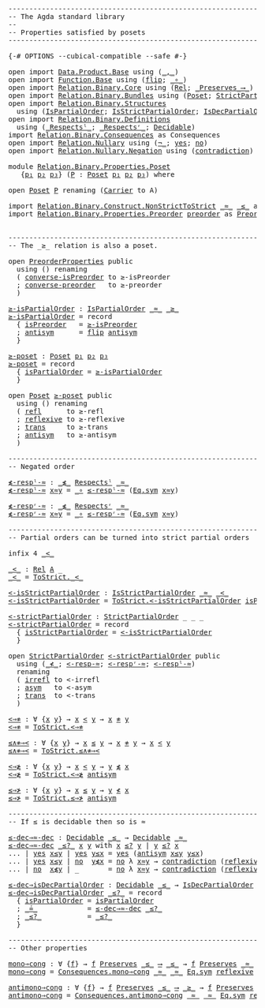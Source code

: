 <pre class="Agda"><a id="1" class="Comment">------------------------------------------------------------------------</a>
<a id="74" class="Comment">-- The Agda standard library</a>
<a id="103" class="Comment">--</a>
<a id="106" class="Comment">-- Properties satisfied by posets</a>
<a id="140" class="Comment">------------------------------------------------------------------------</a>

<a id="214" class="Symbol">{-#</a> <a id="218" class="Keyword">OPTIONS</a> <a id="226" class="Pragma">--cubical-compatible</a> <a id="247" class="Pragma">--safe</a> <a id="254" class="Symbol">#-}</a>

<a id="259" class="Keyword">open</a> <a id="264" class="Keyword">import</a> <a id="271" href="Data.Product.Base.html" class="Module">Data.Product.Base</a> <a id="289" class="Keyword">using</a> <a id="295" class="Symbol">(</a><a id="296" href="Agda.Builtin.Sigma.html#235" class="InductiveConstructor Operator">_,_</a><a id="299" class="Symbol">)</a>
<a id="301" class="Keyword">open</a> <a id="306" class="Keyword">import</a> <a id="313" href="Function.Base.html" class="Module">Function.Base</a> <a id="327" class="Keyword">using</a> <a id="333" class="Symbol">(</a><a id="334" href="Function.Base.html#1638" class="Function">flip</a><a id="338" class="Symbol">;</a> <a id="340" href="Function.Base.html#1115" class="Function Operator">_∘_</a><a id="343" class="Symbol">)</a>
<a id="345" class="Keyword">open</a> <a id="350" class="Keyword">import</a> <a id="357" href="Relation.Binary.Core.html" class="Module">Relation.Binary.Core</a> <a id="378" class="Keyword">using</a> <a id="384" class="Symbol">(</a><a id="385" href="Relation.Binary.Core.html#896" class="Function">Rel</a><a id="388" class="Symbol">;</a> <a id="390" href="Relation.Binary.Core.html#1577" class="Function Operator">_Preserves_⟶_</a><a id="403" class="Symbol">)</a>
<a id="405" class="Keyword">open</a> <a id="410" class="Keyword">import</a> <a id="417" href="Relation.Binary.Bundles.html" class="Module">Relation.Binary.Bundles</a> <a id="441" class="Keyword">using</a> <a id="447" class="Symbol">(</a><a id="448" href="Relation.Binary.Bundles.html#4418" class="Record">Poset</a><a id="453" class="Symbol">;</a> <a id="455" href="Relation.Binary.Bundles.html#5841" class="Record">StrictPartialOrder</a><a id="473" class="Symbol">)</a>
<a id="475" class="Keyword">open</a> <a id="480" class="Keyword">import</a> <a id="487" href="Relation.Binary.Structures.html" class="Module">Relation.Binary.Structures</a>
  <a id="516" class="Keyword">using</a> <a id="522" class="Symbol">(</a><a id="523" href="Relation.Binary.Structures.html#3964" class="Record">IsPartialOrder</a><a id="537" class="Symbol">;</a> <a id="539" href="Relation.Binary.Structures.html#4722" class="Record">IsStrictPartialOrder</a><a id="559" class="Symbol">;</a> <a id="561" href="Relation.Binary.Structures.html#4251" class="Record">IsDecPartialOrder</a><a id="578" class="Symbol">)</a>
<a id="580" class="Keyword">open</a> <a id="585" class="Keyword">import</a> <a id="592" href="Relation.Binary.Definitions.html" class="Module">Relation.Binary.Definitions</a>
  <a id="622" class="Keyword">using</a> <a id="628" class="Symbol">(</a><a id="629" href="Relation.Binary.Definitions.html#5404" class="Function Operator">_Respectsˡ_</a><a id="640" class="Symbol">;</a> <a id="642" href="Relation.Binary.Definitions.html#5239" class="Function Operator">_Respectsʳ_</a><a id="653" class="Symbol">;</a> <a id="655" href="Relation.Binary.Definitions.html#6713" class="Function">Decidable</a><a id="664" class="Symbol">)</a>
<a id="666" class="Keyword">import</a> <a id="673" href="Relation.Binary.Consequences.html" class="Module">Relation.Binary.Consequences</a> <a id="702" class="Symbol">as</a> <a id="705" class="Module">Consequences</a>
<a id="718" class="Keyword">open</a> <a id="723" class="Keyword">import</a> <a id="730" href="Relation.Nullary.html" class="Module">Relation.Nullary</a> <a id="747" class="Keyword">using</a> <a id="753" class="Symbol">(</a><a id="754" href="Relation.Nullary.Negation.Core.html#658" class="Function Operator">¬_</a><a id="756" class="Symbol">;</a> <a id="758" href="Relation.Nullary.Decidable.Core.html#1994" class="InductiveConstructor">yes</a><a id="761" class="Symbol">;</a> <a id="763" href="Relation.Nullary.Decidable.Core.html#2031" class="InductiveConstructor">no</a><a id="765" class="Symbol">)</a>
<a id="767" class="Keyword">open</a> <a id="772" class="Keyword">import</a> <a id="779" href="Relation.Nullary.Negation.html" class="Module">Relation.Nullary.Negation</a> <a id="805" class="Keyword">using</a> <a id="811" class="Symbol">(</a><a id="812" href="Relation.Nullary.Negation.Core.html#1270" class="Function">contradiction</a><a id="825" class="Symbol">)</a>

<a id="828" class="Keyword">module</a> <a id="835" href="Relation.Binary.Properties.Poset.html" class="Module">Relation.Binary.Properties.Poset</a>
   <a id="871" class="Symbol">{</a><a id="872" href="Relation.Binary.Properties.Poset.html#872" class="Bound">p₁</a> <a id="875" href="Relation.Binary.Properties.Poset.html#875" class="Bound">p₂</a> <a id="878" href="Relation.Binary.Properties.Poset.html#878" class="Bound">p₃</a><a id="880" class="Symbol">}</a> <a id="882" class="Symbol">(</a><a id="883" href="Relation.Binary.Properties.Poset.html#883" class="Bound">P</a> <a id="885" class="Symbol">:</a> <a id="887" href="Relation.Binary.Bundles.html#4418" class="Record">Poset</a> <a id="893" href="Relation.Binary.Properties.Poset.html#872" class="Bound">p₁</a> <a id="896" href="Relation.Binary.Properties.Poset.html#875" class="Bound">p₂</a> <a id="899" href="Relation.Binary.Properties.Poset.html#878" class="Bound">p₃</a><a id="901" class="Symbol">)</a> <a id="903" class="Keyword">where</a>

<a id="910" class="Keyword">open</a> <a id="915" href="Relation.Binary.Bundles.html#4418" class="Module">Poset</a> <a id="921" href="Relation.Binary.Properties.Poset.html#883" class="Bound">P</a> <a id="923" class="Keyword">renaming</a> <a id="932" class="Symbol">(</a><a id="933" href="Relation.Binary.Bundles.html#4494" class="Field">Carrier</a> <a id="941" class="Symbol">to</a> <a id="944" class="Field">A</a><a id="945" class="Symbol">)</a>

<a id="948" class="Keyword">import</a> <a id="955" href="Relation.Binary.Construct.NonStrictToStrict.html" class="Module">Relation.Binary.Construct.NonStrictToStrict</a> <a id="999" href="Relation.Binary.Bundles.html#4521" class="Field Operator">_≈_</a> <a id="1003" href="Relation.Binary.Bundles.html#4557" class="Field Operator">_≤_</a> as <a id="ToStrict"></a><a id="1010" href="Relation.Binary.Properties.Poset.html#1010" class="Module">ToStrict</a>
<a id="1019" class="Keyword">import</a> <a id="1026" href="Relation.Binary.Properties.Preorder.html" class="Module">Relation.Binary.Properties.Preorder</a> <a id="1062" href="Relation.Binary.Bundles.html#4713" class="Function">preorder</a> as <a id="PreorderProperties"></a><a id="1074" href="Relation.Binary.Properties.Poset.html#1074" class="Module">PreorderProperties</a>


<a id="1095" class="Comment">------------------------------------------------------------------------</a>
<a id="1168" class="Comment">-- The _≥_ relation is also a poset.</a>

<a id="1206" class="Keyword">open</a> <a id="1211" href="Relation.Binary.Properties.Poset.html#1074" class="Module">PreorderProperties</a> <a id="1230" class="Keyword">public</a>
  <a id="1239" class="Keyword">using</a> <a id="1245" class="Symbol">()</a> <a id="1248" class="Keyword">renaming</a>
  <a id="1259" class="Symbol">(</a> <a id="1261" href="Relation.Binary.Properties.Preorder.html#769" class="Function">converse-isPreorder</a> <a id="1281" class="Symbol">to</a> <a id="1284" class="Function">≥-isPreorder</a>
  <a id="1299" class="Symbol">;</a> <a id="1301" href="Relation.Binary.Properties.Preorder.html#864" class="Function">converse-preorder</a>   <a id="1321" class="Symbol">to</a> <a id="1324" class="Function">≥-preorder</a>
  <a id="1337" class="Symbol">)</a>

<a id="≥-isPartialOrder"></a><a id="1340" href="Relation.Binary.Properties.Poset.html#1340" class="Function">≥-isPartialOrder</a> <a id="1357" class="Symbol">:</a> <a id="1359" href="Relation.Binary.Structures.html#3964" class="Record">IsPartialOrder</a> <a id="1374" href="Relation.Binary.Bundles.html#4521" class="Field Operator">_≈_</a> <a id="1378" href="Relation.Binary.Bundles.html#5066" class="Function Operator">_≥_</a>
<a id="1382" href="Relation.Binary.Properties.Poset.html#1340" class="Function">≥-isPartialOrder</a> <a id="1399" class="Symbol">=</a> <a id="1401" class="Keyword">record</a>
  <a id="1410" class="Symbol">{</a> <a id="1412" href="Relation.Binary.Structures.html#4033" class="Field">isPreorder</a>   <a id="1425" class="Symbol">=</a> <a id="1427" href="Relation.Binary.Properties.Poset.html#1284" class="Function">≥-isPreorder</a>
  <a id="1442" class="Symbol">;</a> <a id="1444" href="Relation.Binary.Structures.html#4065" class="Field">antisym</a>      <a id="1457" class="Symbol">=</a> <a id="1459" href="Function.Base.html#1638" class="Function">flip</a> <a id="1464" href="Relation.Binary.Structures.html#4065" class="Function">antisym</a>
  <a id="1474" class="Symbol">}</a>

<a id="≥-poset"></a><a id="1477" href="Relation.Binary.Properties.Poset.html#1477" class="Function">≥-poset</a> <a id="1485" class="Symbol">:</a> <a id="1487" href="Relation.Binary.Bundles.html#4418" class="Record">Poset</a> <a id="1493" href="Relation.Binary.Properties.Poset.html#872" class="Bound">p₁</a> <a id="1496" href="Relation.Binary.Properties.Poset.html#875" class="Bound">p₂</a> <a id="1499" href="Relation.Binary.Properties.Poset.html#878" class="Bound">p₃</a>
<a id="1502" href="Relation.Binary.Properties.Poset.html#1477" class="Function">≥-poset</a> <a id="1510" class="Symbol">=</a> <a id="1512" class="Keyword">record</a>
  <a id="1521" class="Symbol">{</a> <a id="1523" href="Relation.Binary.Bundles.html#4593" class="Field">isPartialOrder</a> <a id="1538" class="Symbol">=</a> <a id="1540" href="Relation.Binary.Properties.Poset.html#1340" class="Function">≥-isPartialOrder</a>
  <a id="1559" class="Symbol">}</a>

<a id="1562" class="Keyword">open</a> <a id="1567" href="Relation.Binary.Bundles.html#4418" class="Module">Poset</a> <a id="1573" href="Relation.Binary.Properties.Poset.html#1477" class="Function">≥-poset</a> <a id="1581" class="Keyword">public</a>
  <a id="1590" class="Keyword">using</a> <a id="1596" class="Symbol">()</a> <a id="1599" class="Keyword">renaming</a>
  <a id="1610" class="Symbol">(</a> <a id="1612" href="Relation.Binary.Structures.html#2466" class="Function">refl</a>      <a id="1622" class="Symbol">to</a> <a id="1625" class="Function">≥-refl</a>
  <a id="1634" class="Symbol">;</a> <a id="1636" href="Relation.Binary.Structures.html#2359" class="Function">reflexive</a> <a id="1646" class="Symbol">to</a> <a id="1649" class="Function">≥-reflexive</a>
  <a id="1663" class="Symbol">;</a> <a id="1665" href="Relation.Binary.Structures.html#2389" class="Function">trans</a>     <a id="1675" class="Symbol">to</a> <a id="1678" class="Function">≥-trans</a>
  <a id="1688" class="Symbol">;</a> <a id="1690" href="Relation.Binary.Structures.html#4065" class="Function">antisym</a>   <a id="1700" class="Symbol">to</a> <a id="1703" class="Function">≥-antisym</a>
  <a id="1715" class="Symbol">)</a>

<a id="1718" class="Comment">------------------------------------------------------------------------</a>
<a id="1791" class="Comment">-- Negated order</a>

<a id="≰-respˡ-≈"></a><a id="1809" href="Relation.Binary.Properties.Poset.html#1809" class="Function">≰-respˡ-≈</a> <a id="1819" class="Symbol">:</a> <a id="1821" href="Relation.Binary.Bundles.html#5053" class="Function Operator">_≰_</a> <a id="1825" href="Relation.Binary.Definitions.html#5404" class="Function Operator">Respectsˡ</a> <a id="1835" href="Relation.Binary.Bundles.html#4521" class="Field Operator">_≈_</a>
<a id="1839" href="Relation.Binary.Properties.Poset.html#1809" class="Function">≰-respˡ-≈</a> <a id="1849" href="Relation.Binary.Properties.Poset.html#1849" class="Bound">x≈y</a> <a id="1853" class="Symbol">=</a> <a id="1855" href="Function.Base.html#1115" class="Function Operator">_∘</a> <a id="1858" href="Relation.Binary.Bundles.html#4920" class="Function">≤-respˡ-≈</a> <a id="1868" class="Symbol">(</a><a id="1869" href="Relation.Binary.Structures.html#1200" class="Function">Eq.sym</a> <a id="1876" href="Relation.Binary.Properties.Poset.html#1849" class="Bound">x≈y</a><a id="1879" class="Symbol">)</a>

<a id="≰-respʳ-≈"></a><a id="1882" href="Relation.Binary.Properties.Poset.html#1882" class="Function">≰-respʳ-≈</a> <a id="1892" class="Symbol">:</a> <a id="1894" href="Relation.Binary.Bundles.html#5053" class="Function Operator">_≰_</a> <a id="1898" href="Relation.Binary.Definitions.html#5239" class="Function Operator">Respectsʳ</a> <a id="1908" href="Relation.Binary.Bundles.html#4521" class="Field Operator">_≈_</a>
<a id="1912" href="Relation.Binary.Properties.Poset.html#1882" class="Function">≰-respʳ-≈</a> <a id="1922" href="Relation.Binary.Properties.Poset.html#1922" class="Bound">x≈y</a> <a id="1926" class="Symbol">=</a> <a id="1928" href="Function.Base.html#1115" class="Function Operator">_∘</a> <a id="1931" href="Relation.Binary.Bundles.html#4949" class="Function">≤-respʳ-≈</a> <a id="1941" class="Symbol">(</a><a id="1942" href="Relation.Binary.Structures.html#1200" class="Function">Eq.sym</a> <a id="1949" href="Relation.Binary.Properties.Poset.html#1922" class="Bound">x≈y</a><a id="1952" class="Symbol">)</a>

<a id="1955" class="Comment">------------------------------------------------------------------------</a>
<a id="2028" class="Comment">-- Partial orders can be turned into strict partial orders</a>

<a id="2088" class="Keyword">infix</a> <a id="2094" class="Number">4</a> <a id="2096" href="Relation.Binary.Properties.Poset.html#2101" class="Function Operator">_&lt;_</a>

<a id="_&lt;_"></a><a id="2101" href="Relation.Binary.Properties.Poset.html#2101" class="Function Operator">_&lt;_</a> <a id="2105" class="Symbol">:</a> <a id="2107" href="Relation.Binary.Core.html#896" class="Function">Rel</a> <a id="2111" href="Relation.Binary.Properties.Poset.html#944" class="Field">A</a> <a id="2113" class="Symbol">_</a>
<a id="2115" href="Relation.Binary.Properties.Poset.html#2101" class="Function Operator">_&lt;_</a> <a id="2119" class="Symbol">=</a> <a id="2121" href="Relation.Binary.Construct.NonStrictToStrict.html#1319" class="Function Operator">ToStrict._&lt;_</a>

<a id="&lt;-isStrictPartialOrder"></a><a id="2135" href="Relation.Binary.Properties.Poset.html#2135" class="Function">&lt;-isStrictPartialOrder</a> <a id="2158" class="Symbol">:</a> <a id="2160" href="Relation.Binary.Structures.html#4722" class="Record">IsStrictPartialOrder</a> <a id="2181" href="Relation.Binary.Bundles.html#4521" class="Field Operator">_≈_</a> <a id="2185" href="Relation.Binary.Properties.Poset.html#2101" class="Function Operator">_&lt;_</a>
<a id="2189" href="Relation.Binary.Properties.Poset.html#2135" class="Function">&lt;-isStrictPartialOrder</a> <a id="2212" class="Symbol">=</a> <a id="2214" href="Relation.Binary.Construct.NonStrictToStrict.html#4367" class="Function">ToStrict.&lt;-isStrictPartialOrder</a> <a id="2246" href="Relation.Binary.Bundles.html#4593" class="Field">isPartialOrder</a>

<a id="&lt;-strictPartialOrder"></a><a id="2262" href="Relation.Binary.Properties.Poset.html#2262" class="Function">&lt;-strictPartialOrder</a> <a id="2283" class="Symbol">:</a> <a id="2285" href="Relation.Binary.Bundles.html#5841" class="Record">StrictPartialOrder</a> <a id="2304" class="Symbol">_</a> <a id="2306" class="Symbol">_</a> <a id="2308" class="Symbol">_</a>
<a id="2310" href="Relation.Binary.Properties.Poset.html#2262" class="Function">&lt;-strictPartialOrder</a> <a id="2331" class="Symbol">=</a> <a id="2333" class="Keyword">record</a>
  <a id="2342" class="Symbol">{</a> <a id="2344" href="Relation.Binary.Bundles.html#6047" class="Field">isStrictPartialOrder</a> <a id="2365" class="Symbol">=</a> <a id="2367" href="Relation.Binary.Properties.Poset.html#2135" class="Function">&lt;-isStrictPartialOrder</a>
  <a id="2392" class="Symbol">}</a>

<a id="2395" class="Keyword">open</a> <a id="2400" href="Relation.Binary.Bundles.html#5841" class="Module">StrictPartialOrder</a> <a id="2419" href="Relation.Binary.Properties.Poset.html#2262" class="Function">&lt;-strictPartialOrder</a> <a id="2440" class="Keyword">public</a>
  <a id="2449" class="Keyword">using</a> <a id="2455" class="Symbol">(</a><a id="2456" href="Relation.Binary.Bundles.html#6464" class="Function Operator">_≮_</a><a id="2459" class="Symbol">;</a> <a id="2461" href="Relation.Binary.Structures.html#4906" class="Function">&lt;-resp-≈</a><a id="2469" class="Symbol">;</a> <a id="2471" href="Relation.Binary.Structures.html#5076" class="Function">&lt;-respʳ-≈</a><a id="2480" class="Symbol">;</a> <a id="2482" href="Relation.Binary.Structures.html#5138" class="Function">&lt;-respˡ-≈</a><a id="2491" class="Symbol">)</a>
  <a id="2495" class="Keyword">renaming</a>
  <a id="2506" class="Symbol">(</a> <a id="2508" href="Relation.Binary.Structures.html#4831" class="Function">irrefl</a> <a id="2515" class="Symbol">to</a> <a id="2518" class="Function">&lt;-irrefl</a>
  <a id="2529" class="Symbol">;</a> <a id="2531" href="Relation.Binary.Structures.html#4986" class="Function">asym</a>   <a id="2538" class="Symbol">to</a> <a id="2541" class="Function">&lt;-asym</a>
  <a id="2550" class="Symbol">;</a> <a id="2552" href="Relation.Binary.Structures.html#4871" class="Function">trans</a>  <a id="2559" class="Symbol">to</a> <a id="2562" class="Function">&lt;-trans</a>
  <a id="2572" class="Symbol">)</a>

<a id="&lt;⇒≉"></a><a id="2575" href="Relation.Binary.Properties.Poset.html#2575" class="Function">&lt;⇒≉</a> <a id="2579" class="Symbol">:</a> <a id="2581" class="Symbol">∀</a> <a id="2583" class="Symbol">{</a><a id="2584" href="Relation.Binary.Properties.Poset.html#2584" class="Bound">x</a> <a id="2586" href="Relation.Binary.Properties.Poset.html#2586" class="Bound">y</a><a id="2587" class="Symbol">}</a> <a id="2589" class="Symbol">→</a> <a id="2591" href="Relation.Binary.Properties.Poset.html#2584" class="Bound">x</a> <a id="2593" href="Relation.Binary.Properties.Poset.html#2101" class="Function Operator">&lt;</a> <a id="2595" href="Relation.Binary.Properties.Poset.html#2586" class="Bound">y</a> <a id="2597" class="Symbol">→</a> <a id="2599" href="Relation.Binary.Properties.Poset.html#2584" class="Bound">x</a> <a id="2601" href="Relation.Binary.Bundles.Raw.html#891" class="Function Operator">≉</a> <a id="2603" href="Relation.Binary.Properties.Poset.html#2586" class="Bound">y</a>
<a id="2605" href="Relation.Binary.Properties.Poset.html#2575" class="Function">&lt;⇒≉</a> <a id="2609" class="Symbol">=</a> <a id="2611" href="Relation.Binary.Construct.NonStrictToStrict.html#1493" class="Function">ToStrict.&lt;⇒≉</a>

<a id="≤∧≉⇒&lt;"></a><a id="2625" href="Relation.Binary.Properties.Poset.html#2625" class="Function">≤∧≉⇒&lt;</a> <a id="2631" class="Symbol">:</a> <a id="2633" class="Symbol">∀</a> <a id="2635" class="Symbol">{</a><a id="2636" href="Relation.Binary.Properties.Poset.html#2636" class="Bound">x</a> <a id="2638" href="Relation.Binary.Properties.Poset.html#2638" class="Bound">y</a><a id="2639" class="Symbol">}</a> <a id="2641" class="Symbol">→</a> <a id="2643" href="Relation.Binary.Properties.Poset.html#2636" class="Bound">x</a> <a id="2645" href="Relation.Binary.Bundles.html#4557" class="Field Operator">≤</a> <a id="2647" href="Relation.Binary.Properties.Poset.html#2638" class="Bound">y</a> <a id="2649" class="Symbol">→</a> <a id="2651" href="Relation.Binary.Properties.Poset.html#2636" class="Bound">x</a> <a id="2653" href="Relation.Binary.Bundles.Raw.html#891" class="Function Operator">≉</a> <a id="2655" href="Relation.Binary.Properties.Poset.html#2638" class="Bound">y</a> <a id="2657" class="Symbol">→</a> <a id="2659" href="Relation.Binary.Properties.Poset.html#2636" class="Bound">x</a> <a id="2661" href="Relation.Binary.Properties.Poset.html#2101" class="Function Operator">&lt;</a> <a id="2663" href="Relation.Binary.Properties.Poset.html#2638" class="Bound">y</a>
<a id="2665" href="Relation.Binary.Properties.Poset.html#2625" class="Function">≤∧≉⇒&lt;</a> <a id="2671" class="Symbol">=</a> <a id="2673" href="Relation.Binary.Construct.NonStrictToStrict.html#1536" class="Function">ToStrict.≤∧≉⇒&lt;</a>

<a id="&lt;⇒≱"></a><a id="2689" href="Relation.Binary.Properties.Poset.html#2689" class="Function">&lt;⇒≱</a> <a id="2693" class="Symbol">:</a> <a id="2695" class="Symbol">∀</a> <a id="2697" class="Symbol">{</a><a id="2698" href="Relation.Binary.Properties.Poset.html#2698" class="Bound">x</a> <a id="2700" href="Relation.Binary.Properties.Poset.html#2700" class="Bound">y</a><a id="2701" class="Symbol">}</a> <a id="2703" class="Symbol">→</a> <a id="2705" href="Relation.Binary.Properties.Poset.html#2698" class="Bound">x</a> <a id="2707" href="Relation.Binary.Properties.Poset.html#2101" class="Function Operator">&lt;</a> <a id="2709" href="Relation.Binary.Properties.Poset.html#2700" class="Bound">y</a> <a id="2711" class="Symbol">→</a> <a id="2713" href="Relation.Binary.Properties.Poset.html#2700" class="Bound">y</a> <a id="2715" href="Relation.Binary.Bundles.html#5053" class="Function Operator">≰</a> <a id="2717" href="Relation.Binary.Properties.Poset.html#2698" class="Bound">x</a>
<a id="2719" href="Relation.Binary.Properties.Poset.html#2689" class="Function">&lt;⇒≱</a> <a id="2723" class="Symbol">=</a> <a id="2725" href="Relation.Binary.Construct.NonStrictToStrict.html#1589" class="Function">ToStrict.&lt;⇒≱</a> <a id="2738" href="Relation.Binary.Structures.html#4065" class="Function">antisym</a>

<a id="≤⇒≯"></a><a id="2747" href="Relation.Binary.Properties.Poset.html#2747" class="Function">≤⇒≯</a> <a id="2751" class="Symbol">:</a> <a id="2753" class="Symbol">∀</a> <a id="2755" class="Symbol">{</a><a id="2756" href="Relation.Binary.Properties.Poset.html#2756" class="Bound">x</a> <a id="2758" href="Relation.Binary.Properties.Poset.html#2758" class="Bound">y</a><a id="2759" class="Symbol">}</a> <a id="2761" class="Symbol">→</a> <a id="2763" href="Relation.Binary.Properties.Poset.html#2756" class="Bound">x</a> <a id="2765" href="Relation.Binary.Bundles.html#4557" class="Field Operator">≤</a> <a id="2767" href="Relation.Binary.Properties.Poset.html#2758" class="Bound">y</a> <a id="2769" class="Symbol">→</a> <a id="2771" href="Relation.Binary.Properties.Poset.html#2758" class="Bound">y</a> <a id="2773" href="Relation.Binary.Bundles.html#6464" class="Function Operator">≮</a> <a id="2775" href="Relation.Binary.Properties.Poset.html#2756" class="Bound">x</a>
<a id="2777" href="Relation.Binary.Properties.Poset.html#2747" class="Function">≤⇒≯</a> <a id="2781" class="Symbol">=</a> <a id="2783" href="Relation.Binary.Construct.NonStrictToStrict.html#1700" class="Function">ToStrict.≤⇒≯</a> <a id="2796" href="Relation.Binary.Structures.html#4065" class="Function">antisym</a>

<a id="2805" class="Comment">------------------------------------------------------------------------</a>
<a id="2878" class="Comment">-- If ≤ is decidable then so is ≈</a>

<a id="≤-dec⇒≈-dec"></a><a id="2913" href="Relation.Binary.Properties.Poset.html#2913" class="Function">≤-dec⇒≈-dec</a> <a id="2925" class="Symbol">:</a> <a id="2927" href="Relation.Binary.Definitions.html#6713" class="Function">Decidable</a> <a id="2937" href="Relation.Binary.Bundles.html#4557" class="Field Operator">_≤_</a> <a id="2941" class="Symbol">→</a> <a id="2943" href="Relation.Binary.Definitions.html#6713" class="Function">Decidable</a> <a id="2953" href="Relation.Binary.Bundles.html#4521" class="Field Operator">_≈_</a>
<a id="2957" href="Relation.Binary.Properties.Poset.html#2913" class="Function">≤-dec⇒≈-dec</a> <a id="2969" href="Relation.Binary.Properties.Poset.html#2969" class="Bound Operator">_≤?_</a> <a id="2974" href="Relation.Binary.Properties.Poset.html#2974" class="Bound">x</a> <a id="2976" href="Relation.Binary.Properties.Poset.html#2976" class="Bound">y</a> <a id="2978" class="Keyword">with</a> <a id="2983" href="Relation.Binary.Properties.Poset.html#2974" class="Bound">x</a> <a id="2985" href="Relation.Binary.Properties.Poset.html#2969" class="Bound Operator">≤?</a> <a id="2988" href="Relation.Binary.Properties.Poset.html#2976" class="Bound">y</a> <a id="2990" class="Symbol">|</a> <a id="2992" href="Relation.Binary.Properties.Poset.html#2976" class="Bound">y</a> <a id="2994" href="Relation.Binary.Properties.Poset.html#2969" class="Bound Operator">≤?</a> <a id="2997" href="Relation.Binary.Properties.Poset.html#2974" class="Bound">x</a>
<a id="2999" class="Symbol">...</a> <a id="3003" class="Symbol">|</a> <a id="3005" href="Relation.Nullary.Decidable.Core.html#1994" class="InductiveConstructor">yes</a> <a id="3009" href="Relation.Binary.Properties.Poset.html#3009" class="Bound">x≤y</a> <a id="3013" class="Symbol">|</a> <a id="3015" href="Relation.Nullary.Decidable.Core.html#1994" class="InductiveConstructor">yes</a> <a id="3019" href="Relation.Binary.Properties.Poset.html#3019" class="Bound">y≤x</a> <a id="3023" class="Symbol">=</a> <a id="3025" href="Relation.Nullary.Decidable.Core.html#1994" class="InductiveConstructor">yes</a> <a id="3029" class="Symbol">(</a><a id="3030" href="Relation.Binary.Structures.html#4065" class="Function">antisym</a> <a id="3038" href="Relation.Binary.Properties.Poset.html#3009" class="Bound">x≤y</a> <a id="3042" href="Relation.Binary.Properties.Poset.html#3019" class="Bound">y≤x</a><a id="3045" class="Symbol">)</a>
<a id="3047" class="Symbol">...</a> <a id="3051" class="Symbol">|</a> <a id="3053" href="Relation.Nullary.Decidable.Core.html#1994" class="InductiveConstructor">yes</a> <a id="3057" href="Relation.Binary.Properties.Poset.html#3057" class="Bound">x≤y</a> <a id="3061" class="Symbol">|</a> <a id="3063" href="Relation.Nullary.Decidable.Core.html#2031" class="InductiveConstructor">no</a>  <a id="3067" href="Relation.Binary.Properties.Poset.html#3067" class="Bound">y≰x</a> <a id="3071" class="Symbol">=</a> <a id="3073" href="Relation.Nullary.Decidable.Core.html#2031" class="InductiveConstructor">no</a> <a id="3076" class="Symbol">λ</a> <a id="3078" href="Relation.Binary.Properties.Poset.html#3078" class="Bound">x≈y</a> <a id="3082" class="Symbol">→</a> <a id="3084" href="Relation.Nullary.Negation.Core.html#1270" class="Function">contradiction</a> <a id="3098" class="Symbol">(</a><a id="3099" href="Relation.Binary.Structures.html#2359" class="Function">reflexive</a> <a id="3109" class="Symbol">(</a><a id="3110" href="Relation.Binary.Structures.html#1200" class="Function">Eq.sym</a> <a id="3117" href="Relation.Binary.Properties.Poset.html#3078" class="Bound">x≈y</a><a id="3120" class="Symbol">))</a> <a id="3123" href="Relation.Binary.Properties.Poset.html#3067" class="Bound">y≰x</a>
<a id="3127" class="Symbol">...</a> <a id="3131" class="Symbol">|</a> <a id="3133" href="Relation.Nullary.Decidable.Core.html#2031" class="InductiveConstructor">no</a>  <a id="3137" href="Relation.Binary.Properties.Poset.html#3137" class="Bound">x≰y</a> <a id="3141" class="Symbol">|</a> <a id="3143" class="Symbol">_</a>       <a id="3151" class="Symbol">=</a> <a id="3153" href="Relation.Nullary.Decidable.Core.html#2031" class="InductiveConstructor">no</a> <a id="3156" class="Symbol">λ</a> <a id="3158" href="Relation.Binary.Properties.Poset.html#3158" class="Bound">x≈y</a> <a id="3162" class="Symbol">→</a> <a id="3164" href="Relation.Nullary.Negation.Core.html#1270" class="Function">contradiction</a> <a id="3178" class="Symbol">(</a><a id="3179" href="Relation.Binary.Structures.html#2359" class="Function">reflexive</a> <a id="3189" href="Relation.Binary.Properties.Poset.html#3158" class="Bound">x≈y</a><a id="3192" class="Symbol">)</a> <a id="3194" href="Relation.Binary.Properties.Poset.html#3137" class="Bound">x≰y</a>

<a id="≤-dec⇒isDecPartialOrder"></a><a id="3199" href="Relation.Binary.Properties.Poset.html#3199" class="Function">≤-dec⇒isDecPartialOrder</a> <a id="3223" class="Symbol">:</a> <a id="3225" href="Relation.Binary.Definitions.html#6713" class="Function">Decidable</a> <a id="3235" href="Relation.Binary.Bundles.html#4557" class="Field Operator">_≤_</a> <a id="3239" class="Symbol">→</a> <a id="3241" href="Relation.Binary.Structures.html#4251" class="Record">IsDecPartialOrder</a> <a id="3259" href="Relation.Binary.Bundles.html#4521" class="Field Operator">_≈_</a> <a id="3263" href="Relation.Binary.Bundles.html#4557" class="Field Operator">_≤_</a>
<a id="3267" href="Relation.Binary.Properties.Poset.html#3199" class="Function">≤-dec⇒isDecPartialOrder</a> <a id="3291" href="Relation.Binary.Properties.Poset.html#3291" class="Bound Operator">_≤?_</a> <a id="3296" class="Symbol">=</a> <a id="3298" class="Keyword">record</a>
  <a id="3307" class="Symbol">{</a> <a id="3309" href="Relation.Binary.Structures.html#4342" class="Field">isPartialOrder</a> <a id="3324" class="Symbol">=</a> <a id="3326" href="Relation.Binary.Bundles.html#4593" class="Field">isPartialOrder</a>
  <a id="3343" class="Symbol">;</a> <a id="3345" href="Relation.Binary.Structures.html#4382" class="Field Operator">_≟_</a>            <a id="3360" class="Symbol">=</a> <a id="3362" href="Relation.Binary.Properties.Poset.html#2913" class="Function">≤-dec⇒≈-dec</a> <a id="3374" href="Relation.Binary.Properties.Poset.html#3291" class="Bound Operator">_≤?_</a>
  <a id="3381" class="Symbol">;</a> <a id="3383" href="Relation.Binary.Structures.html#4417" class="Field Operator">_≤?_</a>           <a id="3398" class="Symbol">=</a> <a id="3400" href="Relation.Binary.Properties.Poset.html#3291" class="Bound Operator">_≤?_</a>
  <a id="3407" class="Symbol">}</a>

<a id="3410" class="Comment">------------------------------------------------------------------------</a>
<a id="3483" class="Comment">-- Other properties</a>

<a id="mono⇒cong"></a><a id="3504" href="Relation.Binary.Properties.Poset.html#3504" class="Function">mono⇒cong</a> <a id="3514" class="Symbol">:</a> <a id="3516" class="Symbol">∀</a> <a id="3518" class="Symbol">{</a><a id="3519" href="Relation.Binary.Properties.Poset.html#3519" class="Bound">f</a><a id="3520" class="Symbol">}</a> <a id="3522" class="Symbol">→</a> <a id="3524" href="Relation.Binary.Properties.Poset.html#3519" class="Bound">f</a> <a id="3526" href="Relation.Binary.Core.html#1577" class="Function Operator">Preserves</a> <a id="3536" href="Relation.Binary.Bundles.html#4557" class="Field Operator">_≤_</a> <a id="3540" href="Relation.Binary.Core.html#1577" class="Function Operator">⟶</a> <a id="3542" href="Relation.Binary.Bundles.html#4557" class="Field Operator">_≤_</a> <a id="3546" class="Symbol">→</a> <a id="3548" href="Relation.Binary.Properties.Poset.html#3519" class="Bound">f</a> <a id="3550" href="Relation.Binary.Core.html#1577" class="Function Operator">Preserves</a> <a id="3560" href="Relation.Binary.Bundles.html#4521" class="Field Operator">_≈_</a> <a id="3564" href="Relation.Binary.Core.html#1577" class="Function Operator">⟶</a> <a id="3566" href="Relation.Binary.Bundles.html#4521" class="Field Operator">_≈_</a>
<a id="3570" href="Relation.Binary.Properties.Poset.html#3504" class="Function">mono⇒cong</a> <a id="3580" class="Symbol">=</a> <a id="3582" href="Relation.Binary.Consequences.html#2996" class="Function">Consequences.mono⇒cong</a> <a id="3605" href="Relation.Binary.Bundles.html#4521" class="Field Operator">_≈_</a> <a id="3609" href="Relation.Binary.Bundles.html#4521" class="Field Operator">_≈_</a> <a id="3613" href="Relation.Binary.Structures.html#1200" class="Function">Eq.sym</a> <a id="3620" href="Relation.Binary.Structures.html#2359" class="Function">reflexive</a> <a id="3630" href="Relation.Binary.Structures.html#4065" class="Function">antisym</a>

<a id="antimono⇒cong"></a><a id="3639" href="Relation.Binary.Properties.Poset.html#3639" class="Function">antimono⇒cong</a> <a id="3653" class="Symbol">:</a> <a id="3655" class="Symbol">∀</a> <a id="3657" class="Symbol">{</a><a id="3658" href="Relation.Binary.Properties.Poset.html#3658" class="Bound">f</a><a id="3659" class="Symbol">}</a> <a id="3661" class="Symbol">→</a> <a id="3663" href="Relation.Binary.Properties.Poset.html#3658" class="Bound">f</a> <a id="3665" href="Relation.Binary.Core.html#1577" class="Function Operator">Preserves</a> <a id="3675" href="Relation.Binary.Bundles.html#4557" class="Field Operator">_≤_</a> <a id="3679" href="Relation.Binary.Core.html#1577" class="Function Operator">⟶</a> <a id="3681" href="Relation.Binary.Bundles.html#5066" class="Function Operator">_≥_</a> <a id="3685" class="Symbol">→</a> <a id="3687" href="Relation.Binary.Properties.Poset.html#3658" class="Bound">f</a> <a id="3689" href="Relation.Binary.Core.html#1577" class="Function Operator">Preserves</a> <a id="3699" href="Relation.Binary.Bundles.html#4521" class="Field Operator">_≈_</a> <a id="3703" href="Relation.Binary.Core.html#1577" class="Function Operator">⟶</a> <a id="3705" href="Relation.Binary.Bundles.html#4521" class="Field Operator">_≈_</a>
<a id="3709" href="Relation.Binary.Properties.Poset.html#3639" class="Function">antimono⇒cong</a> <a id="3723" class="Symbol">=</a> <a id="3725" href="Relation.Binary.Consequences.html#3235" class="Function">Consequences.antimono⇒cong</a> <a id="3752" href="Relation.Binary.Bundles.html#4521" class="Field Operator">_≈_</a> <a id="3756" href="Relation.Binary.Bundles.html#4521" class="Field Operator">_≈_</a> <a id="3760" href="Relation.Binary.Structures.html#1200" class="Function">Eq.sym</a> <a id="3767" href="Relation.Binary.Structures.html#2359" class="Function">reflexive</a> <a id="3777" href="Relation.Binary.Structures.html#4065" class="Function">antisym</a>
</pre>